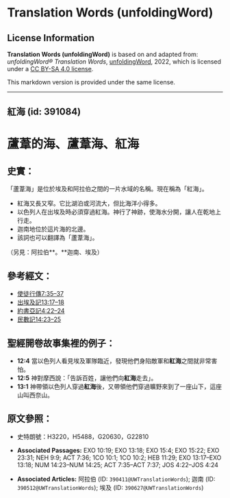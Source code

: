 # Translation Words (unfoldingWord)

## License Information

**Translation Words (unfoldingWord)** is based on and adapted from: _unfoldingWord® Translation Words_, [unfoldingWord](https://unfoldingword.org/utw), 2022, which is licensed under a [CC BY-SA 4.0 license](https://creativecommons.org/licenses/by-sa/4.0/legalcode.en).

This markdown version is provided under the same license.



--------------------------------

## 紅海 (id: 391084)

蘆葦的海、蘆葦海、紅海
===========

史實：
---

「蘆葦海」是位於埃及和阿拉伯之間的一片水域的名稱。現在稱為「紅海」。

* 紅海又長又窄。它比湖泊或河流大，但比海洋小得多。
* 以色列人在出埃及時必須穿過紅海。神行了神跡，使海水分開，讓人在乾地上行走。
* 迦南地位於這片海的北邊。
* 該詞也可以翻譯為「蘆葦海」。

（另見：阿拉伯**。**迦南、埃及）

參考經文：
-----

* [使徒行傳7:35–37](https://ref.ly/Acts7:35-Acts7:37)
* [出埃及記13:17–18](https://ref.ly/Exod13:17-Exod13:18)
* [約書亞記4:22–24](https://ref.ly/Josh4:22-Josh4:24)
* [民數記14:23–25](https://ref.ly/Num14:23-Num14:25)

聖經開卷故事集裡的例子：
------------

* **12:4** 當以色列人看見埃及軍隊臨近，發現他們身陷敵軍和**紅海**之間就非常害怕。
* **12:5** 神對摩西說：「告訴百姓，讓他們向**紅海**走去」。
* **13:1** 神帶領以色列人穿過**紅海**後，又帶領他們穿過曠野來到了一座山下，這座山叫西奈山。

原文參照：
-----

* 史特朗號：H3220，H5488，G20630，G22810

* **Associated Passages:** EXO 10:19; EXO 13:18; EXO 15:4; EXO 15:22; EXO 23:31; NEH 9:9; ACT 7:36; 1CO 10:1; 1CO 10:2; HEB 11:29; EXO 13:17–EXO 13:18; NUM 14:23–NUM 14:25; ACT 7:35–ACT 7:37; JOS 4:22–JOS 4:24
* **Associated Articles:** 阿拉伯 (ID: `390411@UWTranslationWords`); 迦南 (ID: `390512@UWTranslationWords`); 埃及 (ID: `390627@UWTranslationWords`)

